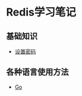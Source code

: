 # Redis学习笔记
## 基础知识
- [设置密码](/DataBase/Redis/Use/SetPassword.md)
## 各种语言使用方法
- [Go](/DataBase/Redis/Language/Go.md)